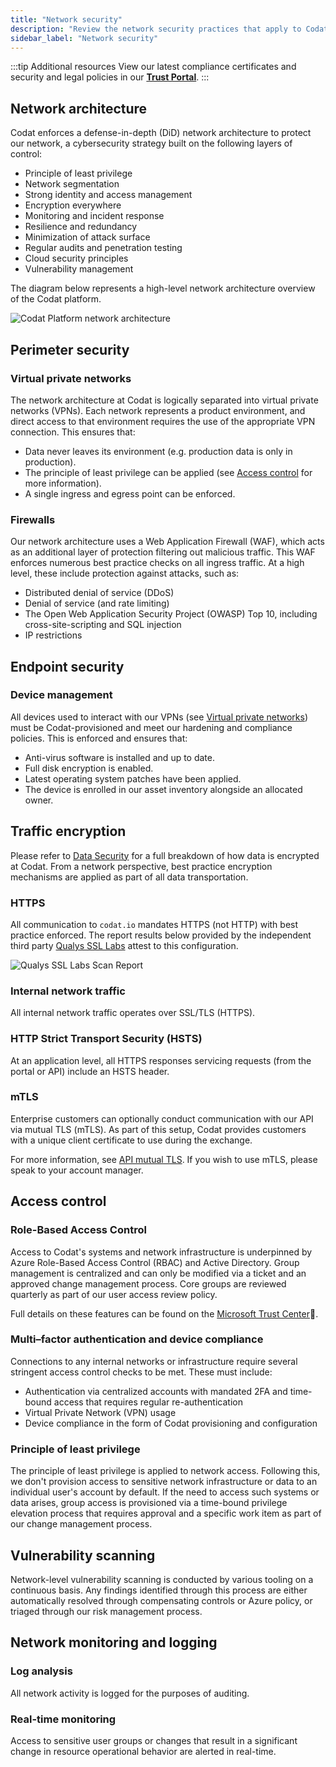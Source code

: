 ```yaml
---
title: "Network security"
description: "Review the network security practices that apply to Codat's network architecture"
sidebar_label: "Network security"
---
```


:::tip Additional resources
View our latest compliance certificates and security and legal policies in our **[Trust Portal](https://trust.codat.io/)**.
:::

## Network architecture

Codat enforces a defense-in-depth (DiD) network architecture to protect our network, a cybersecurity strategy built on the following layers of control: 

* Principle of least privilege 
* Network segmentation 
* Strong identity and access management
* Encryption everywhere
* Monitoring and incident response
* Resilience and redundancy
* Minimization of attack surface
* Regular audits and penetration testing
* Cloud security principles
* Vulnerability management

The diagram below represents a high-level network architecture overview of the Codat platform.

![Codat Platform network architecture](network-architecture-diagram.png)

## Perimeter security

### Virtual private networks

The network architecture at Codat is logically separated into virtual private networks (VPNs). Each network represents a product environment, and direct access to that environment requires the use of the appropriate VPN connection. This ensures that:
* Data never leaves its environment (e.g. production data is only in production).
* The principle of least privilege can be applied (see [Access control](/enterprise/tech-overview/security/network-security#access-control) for more information).
* A single ingress and egress point can be enforced.

### Firewalls

Our network architecture uses a Web Application Firewall (WAF), which acts as an additional layer of protection filtering out malicious traffic. This WAF enforces numerous best practice checks on all ingress traffic. At a high level, these include protection against attacks, such as:
* Distributed denial of service (DDoS) 
* Denial of service (and rate limiting)
* The Open Web Application Security Project (OWASP) Top 10, including cross-site-scripting and SQL injection
* IP restrictions

## Endpoint security

### Device management

All devices used to interact with our VPNs (see [Virtual private networks](/enterprise/tech-overview/security/network-security#virtual-private-networks-vpns)) must be Codat-provisioned and meet our hardening and compliance policies. This is enforced and ensures that:
* Anti-virus software is installed and up to date.
* Full disk encryption is enabled.
* Latest operating system patches have been applied. 
* The device is enrolled in our asset inventory alongside an allocated owner.

## Traffic encryption

Please refer to [Data Security](/enterprise/tech-overview/security/data-security) for a full breakdown of how data is encrypted at Codat. From a network perspective, best practice encryption mechanisms are applied as part of all data transportation.

### HTTPS

All communication to `codat.io` mandates HTTPS (not HTTP) with best practice enforced. The report results below provided by the independent third party [Qualys SSL Labs](https://www.ssllabs.com/ssltest/) attest to this configuration. 

![Qualys SSL Labs Scan Report](qualys-ssl-report.png)

### Internal network traffic

All internal network traffic operates over SSL/TLS (HTTPS). 

### HTTP Strict Transport Security (HSTS)
At an application level, all HTTPS responses servicing requests (from the portal or API) include an HSTS header. 

### mTLS

Enterprise customers can optionally conduct communication with our API via mutual TLS (mTLS). As part of this setup, Codat provides customers with a unique client certificate to use during the exchange. 

For more information, see [API mutual TLS](/enterprise/tech-overview/security/api-mTLS). If you wish to use mTLS, please speak to your account manager.  

## Access control

### Role-Based Access Control

Access to Codat's systems and network infrastructure is underpinned by Azure Role-Based Access Control (RBAC) and Active Directory. Group management is centralized and can only be modified via a ticket and an approved change management process. Core groups are reviewed quarterly as part of our user access review policy. 

Full details on these features can be found on the [Microsoft Trust Center](https://www.microsoft.com/en-us/trustcenter/)🔗.

### Multi–factor authentication and device compliance

Connections to any internal networks or infrastructure require several stringent access control checks to be met. These must include:

* Authentication via centralized accounts with mandated 2FA and time-bound access that requires regular re-authentication
* Virtual Private Network (VPN) usage
* Device compliance in the form of Codat provisioning and configuration

### Principle of least privilege

The principle of least privilege is applied to network access. Following this, we don't provision access to sensitive network infrastructure or data to an individual user's account by default. If the need to access such systems or data arises, group access is provisioned via a time-bound privilege elevation process that requires approval and a specific work item as part of our change management process.  

## Vulnerability scanning

Network-level vulnerability scanning is conducted by various tooling on a continuous basis. Any findings identified through this process are either automatically resolved through compensating controls or Azure policy, or triaged through our risk management process.

## Network monitoring and logging

### Log analysis

All network activity is logged for the purposes of auditing.

### Real-time monitoring

Access to sensitive user groups or changes that result in a significant change in resource operational behavior are alerted in real-time. 
